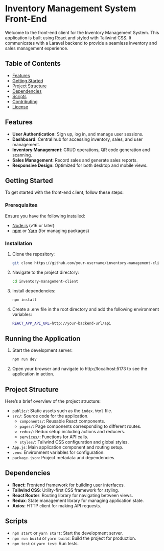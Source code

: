 # Inventory Management System Front-End

Welcome to the front-end client for the Inventory Management System. This application is built using React and styled with Tailwind CSS. It communicates with a Laravel backend to provide a seamless inventory and sales management experience.

## Table of Contents

- [Features](#features)
- [Getting Started](#getting-started)
- [Project Structure](#project-structure)
- [Dependencies](#dependencies)
- [Scripts](#scripts)
- [Contributing](#contributing)
- [License](#license)

## Features

- **User Authentication**: Sign up, log in, and manage user sessions.
- **Dashboard**: Central hub for accessing inventory, sales, and user management.
- **Inventory Management**: CRUD operations, QR code generation and scanning.
- **Sales Management**: Record sales and generate sales reports.
- **Responsive Design**: Optimized for both desktop and mobile views.

## Getting Started

To get started with the front-end client, follow these steps:

### Prerequisites

Ensure you have the following installed:

- [Node.js](https://nodejs.org/) (v16 or later)
- [npm](https://www.npmjs.com/) or [Yarn](https://classic.yarnpkg.com/en/docs/getting-started/) (for managing packages)

### Installation

1. Clone the repository:

   ```bash
   git clone https://github.com/your-username/inventory-management-client.git
2. Navigate to the project directory:
   
   ```bash
   cd inventory-management-client

3. Install dependencies:
   
   ```bash
   npm install

4. Create a .env file in the root directory and add the following environment variables:
   
   ```bash
   REACT_APP_API_URL=http://your-backend-url/api

## Running the Application

1. Start the development server:
   
   ```bash
   npm run dev

2. Open your browser and navigate to http://localhost:5173 to see the application in action.


## Project Structure

Here’s a brief overview of the project structure:

- `public/`: Static assets such as the `index.html` file.
- `src/`: Source code for the application.
  - `components/`: Reusable React components.
  - `pages/`: Page components corresponding to different routes.
  - `redux/`: Redux setup including actions and reducers.
  - `services/`: Functions for API calls.
  - `styles/`: Tailwind CSS configuration and global styles.
- `App.js`: Main application component and routing setup.
- `.env`: Environment variables for configuration.
- `package.json`: Project metadata and dependencies.

## Dependencies

- **React**: Frontend framework for building user interfaces.
- **Tailwind CSS**: Utility-first CSS framework for styling.
- **React Router**: Routing library for navigating between views.
- **Redux**: State management library for managing application state.
- **Axios**: HTTP client for making API requests.

## Scripts

- `npm start` or `yarn start`: Start the development server.
- `npm run build` or `yarn build`: Build the project for production.
- `npm test` or `yarn test`: Run tests.

<!--## Contributing

Contributions are welcome! Please follow these guidelines:

1. Fork the repository.
2. Create a feature branch (`git checkout -b feature/YourFeature`).
3. Commit your changes (`git commit -am 'Add new feature'`).
4. Push to the branch (`git push origin feature/YourFeature`).
5. Open a pull request.->

